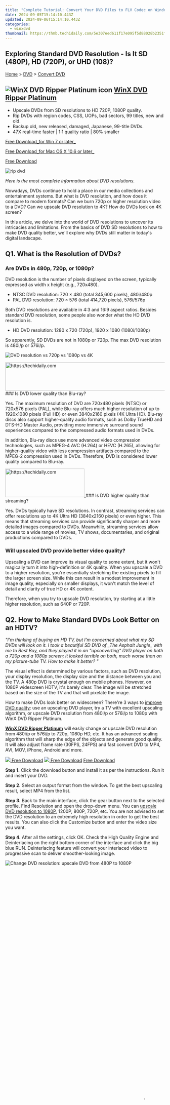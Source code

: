 ```yaml
---
title: "Complete Tutorial: Convert Your DVD Files to FLV Codec on Windows/Mac Systems"
date: 2024-09-05T15:14:10.443Z
updated: 2024-09-06T15:14:10.443Z
categories:
  - winxdvd
thumbnail: https://thmb.techidaily.com/5e307eed611f17e095f5d88028b2351fba3d967d59553e6950da1a4414daed51.jpg
---
```


## Exploring Standard DVD Resolution - Is It SD (480P), HD (720P), or UHD (108)?

[Home](https://tools.techidaily.com/winxdvd/products/) \> [DVD](https://tools.techidaily.com/winxdvd/products/) \> [Convert DVD](https://tools.techidaily.com/winxdvd/products/)

## ![WinX DVD Ripper Platinum icon](https://www.winxdvd.com/resource/../seoimg/icon2.png) [WinX DVD Ripper Platinum](https://tools.techidaily.com/winxdvd/products/) 

* Upscale DVDs from SD resolutions to HD 720P, 1080P quality.
* Rip DVDs with region codes, CSS, UOPs, bad sectors, 99 titles, new and old.
* Backup old, new released, damaged, Japanese, 99-title DVDs.
* 47X real-time faster | 1:1 quality ratio | 80% smaller

[Free Download_for Win 7 or later_](https://tools.techidaily.com/winxdvd/products/) 

[Free Download_for Mac OS X 10.6 or later_](https://tools.techidaily.com/winxdvd/products/) 

[Free Download](https://tools.techidaily.com/winxdvd/products/) 

![rip dvd](https://www.winxdvd.com/resource/../seo-img/general-img/seobanner-dvd.png) 



_Here is the most complete information about DVD resolutions._

Nowadays, DVDs continue to hold a place in our media collections and entertainment systems. But what is DVD resolution, and how does it compare to modern formats? Can we burn 720p or higher resolution video to a DVD? Can we upscale DVD resolution to 4K? How do DVDs look on 4K screen? 

In this article, we delve into the world of DVD resolutions to uncover its intricacies and limitations. From the basics of DVD SD resolutions to how to make DVD quality better, we'll explore why DVDs still matter in today's digital landscape.

## Q1\. What is the Resolution of DVDs? 

### Are DVDs in 480p, 720p, or 1080p?

DVD resolution is the number of pixels displayed on the screen, typically expressed as width x height (e.g., 720x480). 

* NTSC DVD resolution: 720 × 480 (total 345,600 pixels), 480i/480p
* PAL DVD resolution: 720 × 576 (total 414,720 pixels), 576i/576p

Both DVD resolutions are available in 4:3 and 16:9 aspect ratios. Besides standard DVD resolution, some people also wonder what the HD DVD resolution is. 

* HD DVD resolution: 1280 x 720 (720p), 1920 x 1080 (1080i/1080p)

 So apparently, SD DVDs are not in 1080p or 720p. The max DVD resolution is 480i/p or 576i/p. 

![DVD resolution vs 720p vs 1080p vs 4K](https://www.winxdvd.com/resource/../seo-img/dvd-ripper/dvd-resolution.jpg) 

<!-- affiliate ads begin -->
<a href="https://aidotcom.pxf.io/c/5597632/2134501/19576" target="_top" id="2134501">
  <img src="//a.impactradius-go.com/display-ad/19576-2134501" border="0" alt="https://techidaily.com" width="640" height="90"/>
</a>
<img height="0" width="0" src="https://aidotcom.pxf.io/i/5597632/2134501/19576" style="position:absolute;visibility:hidden;" border="0" />
<!-- affiliate ads end -->
### Is DVD lower quality than Blu-ray?

Yes. The maximum resolution of DVD are 720x480 pixels (NTSC) or 720x576 pixels (PAL), while Blu-ray offers much higher resolution of up to 1920x1080 pixels (Full HD) or even 3840x2160 pixels (4K Ultra HD). Blu-ray discs also support higher-quality audio formats, such as Dolby TrueHD and DTS-HD Master Audio, providing more immersive surround sound experiences compared to the compressed audio formats used in DVDs. 

In addition, Blu-ray discs use more advanced video compression technologies, such as MPEG-4 AVC (H.264) or HEVC (H.265), allowing for higher-quality video with less compression artifacts compared to the MPEG-2 compression used in DVDs. Therefore, DVD is considered lower quality compared to Blu-ray. 

<!-- affiliate ads begin -->
<a href="https://aligracehair.sjv.io/c/5597632/2115944/19272" target="_top" id="2115944">
  <img src="//a.impactradius-go.com/display-ad/19272-2115944" border="0" alt="https://techidaily.com" width="250" height="90"/>
</a>
<img height="0" width="0" src="https://aligracehair.sjv.io/i/5597632/2115944/19272" style="position:absolute;visibility:hidden;" border="0" />
<!-- affiliate ads end -->
### Is DVD higher quality than streaming?

Yes. DVDs typically have SD resolutions. In contrast, streaming services can offer resolutions up to 4K Ultra HD (3840x2160 pixels) or even higher. This means that streaming services can provide significantly sharper and more detailed images compared to DVDs. Meanwhile, streaming services allow access to a wide range of movies, TV shows, documentaries, and original productions compared to DVDs. 

### Will upscaled DVD provide better video quality? 

Upscaling a DVD can improve its visual quality to some extent, but it won't magically turn it into high-definition or 4K quality. When you upscale a DVD to a higher resolution, you're essentially stretching the existing pixels to fill the larger screen size. While this can result in a modest improvement in image quality, especially on smaller displays, it won't match the level of detail and clarity of true HD or 4K content.

Therefore, when you try to upscale DVD resolution, try starting at a little higher resolution, such as 640P or 720P. 

##  Q2\. How to Make Standard DVDs Look Better on an HDTV? 

_"I'm thinking of buying an HD TV, but I'm concerned about what my SD DVDs will look on it. I took a beautiful SD DVD of \_The Asphalt Jungle\_ with me to Best Buy, and they played it in an "upconverting" DVD player on both a 720p and a 1080p screen; it looked terrible on both, much worse than on my picture-tube TV. How to make it better? "_

The visual effect is determined by various factors, such as DVD resolution, your display resolution, the display size and the distance between you and the TV. A 480p DVD is crystal enough on mobile phones. However, on 1080P widescreen HDTV, it's barely clear. The image will be stretched based on the size of the TV and that will pixelate the image.

How to make DVDs look better on widescreen? There're 3 ways to [improve DVD quality](https://tools.techidaily.com/winxdvd/products/): use an upscaling DVD player, try a TV with excellent upscaling algorithm, or upscale DVD resolution from 480i/p or 576i/p to 1080p with WinX DVD Ripper Platinum.

[**WinX DVD Ripper Platinum**](https://tools.techidaily.com/winxdvd/products/) will easily change or upscale DVD resolution from 480i/p or 576i/p to 720p, 1080p HD, etc. It has an advanced scaling algorithm that will sharp the edge of the objects and generate good quality. It will also adjust frame rate (30FPS, 24FPS) and fast convert DVD to MP4, AVI, MOV, iPhone, Android and more. 

[![](https://www.winxdvd.com/resource/../seoimg/win.png) Free Download](https://tools.techidaily.com/winxdvd/products/) [![](https://www.winxdvd.com/resource/../seoimg/mac.png) Free Download](https://tools.techidaily.com/winxdvd/products/) [Free Download](https://tools.techidaily.com/winxdvd/products/) 

**Step 1.** Click the download button and install it as per the instructions. Run it and insert your DVD.

**Step 2.** Select an output format from the window. To get the best upscaling result, select MP4 from the list. 

**Step 3.** Back to the main interface, click the gear button next to the selected profile. Find Resolution and open the drop-down menu. You can [upscale DVD resolution to 1080P](https://tools.techidaily.com/winxdvd/products/), 1200P, 800P, 720P, etc. You are not advised to set the DVD resolution to an extremely high resolution in order to get the best results. You can also click the Customize button and enter the video size you want.

**Step 4.** After all the settings, click OK. Check the High Quality Engine and Deinterlacing on the right bottom corner of the interface and click the big blue RUN. Deinterlacing feature will convert your interlaced video to progressive scan to deliver smoother-looking image.

![Change DVD resolution: upscale DVD from 480P to 1080P](https://www.winxdvd.com/resource/../seo-img/dvd-ripper/parameter-resolution-700.jpg) 

<!-- affiliate ads begin -->
<span id="1424529">
					<video width="864" height="1536" style="cursor:pointer"
           poster="//a.impactradius-go.com/display-clicktoplayimage/1424529.png"
           onclick="if(!this.playClicked){this.play();this.setAttribute('controls',true);this.playClicked=true;}">
	   <source src="//a.impactradius-go.com/display-ad/16446-1424529">
	   <img src="//a.impactradius-go.com/display-clicktoplayimage/1424529.png" style="border: none; height: 100%; width: 100%; object-fit: contain">
	</video>
	<div style="width:540px;text-align:center"><a href="javascript:window.open(decodeURIComponent('https%3A%2F%2Flaganoo.pxf.io%2Fc%2F5597632%2F1424529%2F16446'), '_blank');void(0);">Click here</a></div>
</span>
<img height="0" width="0" src="https://imp.pxf.io/i/5597632/1424529/16446" style="position:absolute;visibility:hidden;" border="0" />
<!-- affiliate ads end -->
<!-- affiliate ads begin -->
<a href="https://aidotcom.pxf.io/c/5597632/2129041/19576" target="_top" id="2129041">
  <img src="//a.impactradius-go.com/display-ad/19576-2129041" border="0" alt="https://techidaily.com" width="300" height="90"/>
</a>
<img height="0" width="0" src="https://aidotcom.pxf.io/i/5597632/2129041/19576" style="position:absolute;visibility:hidden;" border="0" />
<!-- affiliate ads end -->
## Q3\. Is It Possible to Burn a DVD with 720p/1080p HD Video? 

 You put into a 720p video and then output a complete DVD disc, which plays normally. And you think you are holding a 1280x720 resolution DVD. Well, actually you omit an important link. 

The truth is that DVD authoring software always automatically converts video to standard DVD resolution for burning. So to some extent, we can give you a positive answer: yes, it is possible to burn a DVD with 720p HD video or video in higher resolution, because all 720p/1080p/4K videos will be downscaled to 480p/576p. But seriously, there is no way to make a DVD with HD resolution videos. The highest DVD resolution is 720x480 or 720x576.

<!-- affiliate ads begin -->
<a href="https://ephamedtechinc.pxf.io/c/5597632/2120867/26400?prodsku=mars" target="_top" id="2120867">
  <img src="//a.impactradius-go.com/display-ad/26400-2120867" border="0" alt="https://techidaily.com" width="728" height="90"/>
</a>
<img height="0" width="0" src="https://ephamedtechinc.pxf.io/i/5597632/2120867/26400?prodsku=mars" style="position:absolute;visibility:hidden;" border="0" />
<!-- affiliate ads end -->
### How to Burn DVD with 720p Videos?

Here we will give you an example of how to burn a DVD with video in 720p resolution. First you need to download DVD Author software. You can use [**WinX DVD Author**](https://tools.techidaily.com/winxdvd/products/), a 100% clean freeware, to burn video to DVD. It makes home video DVD in Windows (10) from video files, camcorder, webcam, YouTube and personalize it with DVD chapter menu & subtitle. 

[![](https://www.winxdvd.com/resource/../seo-img/general-img/download.png) Free download WinX DVD Author](https://tools.techidaily.com/winxdvd/products/)

<!-- affiliate ads begin -->
<span id="1155462">
					<video width="1024" height="576" style="cursor:pointer"
           poster="//a.impactradius-go.com/display-clicktoplayimage/1155462.png"
           onclick="if(!this.playClicked){this.play();this.setAttribute('controls',true);this.playClicked=true;}">
	   <source src="//a.impactradius-go.com/display-ad/14559-1155462">
	   <img src="//a.impactradius-go.com/display-clicktoplayimage/1155462.png" style="border: none; height: 100%; width: 100%; object-fit: contain">
	</video>
	<div style="width:640px;text-align:center"><a href="javascript:window.open(decodeURIComponent('https%3A%2F%2Fpropmoneyinc.pxf.io%2Fc%2F5597632%2F1155462%2F14559'), '_blank');void(0);">Click here</a></div>
</span>
<img height="0" width="0" src="https://imp.pxf.io/i/5597632/1155462/14559" style="position:absolute;visibility:hidden;" border="0" />
<!-- affiliate ads end -->
**Step 1.** Download WinX DVD Author by clicking the "Free Download" button above, get it installed on your hard drive correctly and open it up.

**Step 2.** Insert a blank DVD disc and go into the "Video DVD Author" part.

**Step 3.** Click "+" to add target 720p video. Choose aspect ratio: 4:3 for standard TV and 16:9 for widescreen TV. 

**Step 4.** Press next button and then create DVD menu.

**Step 5.** Set an output folder, choose output format (NTSC or PAL), and then hit the "Start" to write your high definition video to DVD. WinX DVD Author will convert your HD video to SD DVD resolution.

![Burn HD video to DVD](https://www.winxdvd.com/resource/../seo-img/dvd-ripper/add-video-700.jpg) 

<!-- affiliate ads begin -->
<a href="https://unicoeye.pxf.io/c/5597632/2134233/18498" target="_top" id="2134233">
  <img src="//a.impactradius-go.com/display-ad/18498-2134233" border="0" alt="https://techidaily.com" width="728" height="90"/>
</a>
<img height="0" width="0" src="https://unicoeye.pxf.io/i/5597632/2134233/18498" style="position:absolute;visibility:hidden;" border="0" />
<!-- affiliate ads end -->
<!-- affiliate ads begin -->
<a href="https://ephamedtechinc.pxf.io/c/5597632/2136618/26400" target="_top" id="2136618">
  <img src="//a.impactradius-go.com/display-ad/26400-2136618" border="0" alt="https://techidaily.com" width="728" height="90"/>
</a>
<img height="0" width="0" src="https://ephamedtechinc.pxf.io/i/5597632/2136618/26400" style="position:absolute;visibility:hidden;" border="0" />
<!-- affiliate ads end -->
## Q4\. DVD Resolution and 4K | How Do DVDs and Blu-rays Look on the 4K Screen?

Can DVD be upscaled to 4K? Yes. Some Blu-ray Disc players are equipped with 4K upscaling feature. If the player can't do the upscaling, the 4K UHD TV will upscale the 1080p signal from the Blu-ray Disc player to 4K. 4K TV upscales the image, spreading 1 pixel to 16/4x4 pixels.

 Do DVDs look bad on 4K TV? There will be no difference on visual effect only if you are watching at a certain distance. If you're up close, you will see there is more black space between the pixels and the image seems to be a little bit fuzzy than before. 

#### Continue Reading...

* [DVD vs Blu-ray vs Digital File: What Are the Differences?](https://tools.techidaily.com/winxdvd/products/) ![](https://www.winxdvd.com/resource/../seoimg/icon1.png)
* [How to Free Rip DVD with Same Quality](https://tools.techidaily.com/winxdvd/products/) ![](https://www.winxdvd.com/resource/../seoimg/icon1.png)
<!-- affiliate ads begin -->
<a href="https://ephamedtechinc.pxf.io/c/5597632/2136623/26400" target="_top" id="2136623">
  <img src="//a.impactradius-go.com/display-ad/26400-2136623" border="0" alt="https://techidaily.com" width="728" height="90"/>
</a>
<img height="0" width="0" src="https://ephamedtechinc.pxf.io/i/5597632/2136623/26400" style="position:absolute;visibility:hidden;" border="0" />
<!-- affiliate ads end -->
* [Best Settings to Rip DVDs Fast with Good Quality & Small Size](https://tools.techidaily.com/winxdvd/products/) ![](https://www.winxdvd.com/resource/../seoimg/icon1.png)
<!-- affiliate ads begin -->
<span id="1993645">
					<video width="576" height="240" style="cursor:pointer"
           poster="//a.impactradius-go.com/display-clicktoplayimage/1993645.png"
           onclick="if(!this.playClicked){this.play();this.setAttribute('controls',true);this.playClicked=true;}">
	   <source src="//a.impactradius-go.com/display-ad/22993-1993645">
	   <img src="//a.impactradius-go.com/display-clicktoplayimage/1993645.png" style="border: none; height: 100%; width: 100%; object-fit: contain">
	</video>
	<div style="width:360px;text-align:center"><a href="javascript:window.open(decodeURIComponent('https%3A%2F%2Fhomestyler.sjv.io%2Fc%2F5597632%2F1993645%2F22993'), '_blank');void(0);">Click here</a></div>
</span>
<img height="0" width="0" src="https://imp.pxf.io/i/5597632/1993645/22993" style="position:absolute;visibility:hidden;" border="0" />
<!-- affiliate ads end -->
* [Streaming vs DVD? DVD is Better to Use in What Cases](https://tools.techidaily.com/winxdvd/products/) ![](https://www.winxdvd.com/resource/../seoimg/icon1.png)

<ins class="adsbygoogle"
     style="display:block"
     data-ad-format="autorelaxed"
     data-ad-client="ca-pub-7571918770474297"
     data-ad-slot="1223367746"></ins>



<ins class="adsbygoogle"
     style="display:block"
     data-ad-client="ca-pub-7571918770474297"
     data-ad-slot="8358498916"
     data-ad-format="auto"
     data-full-width-responsive="true"></ins>

<span class="atpl-alsoreadstyle">Also read:</span>
<div><ul>
<li><a href="https://eaxpv-info.techidaily.com/new-2024-approved-fostering-relationships-not-just-viewers-a-guide-to-subscriptions/"><u>[New] 2024 Approved  Fostering Relationships, Not Just Viewers  A Guide to Subscriptions</u></a></li>
<li><a href="https://on-screen-recording.techidaily.com/new-2024-approved-unlocking-the-potential-of-minecraft-recording-with-macos/"><u>[New] 2024 Approved  Unlocking the Potential of Minecraft Recording with MacOS</u></a></li>
<li><a href="https://some-techniques.techidaily.com/new-first-film-crews-guide-to-gopro-add-ons/"><u>[New] First Film Crew's Guide to GoPro Add-Ons</u></a></li>
<li><a href="https://video-screen-grab.techidaily.com/new-in-2024-tunefab-vs-competitors-screen-recorder-showdown/"><u>[New] In 2024, Tunefab vs Competitors  Screen Recorder Showdown</u></a></li>
<li><a href="https://youtube-tips.techidaily.com/trategic-steps-making-your-private-yt-videos-public-via-google-for-2024/"><u>[New] Strategic Steps  Making Your Private YT Videos Public via Google for 2024</u></a></li>
<li><a href="https://facebook-video-recording.techidaily.com/updated-2024-approved-unlocking-the-vault-of-online-videos-via-facebook/"><u>[Updated] 2024 Approved  Unlocking the Vault of Online Videos via Facebook</u></a></li>
<li><a href="https://some-techniques.techidaily.com/updated-iconic-80s-aesthetic-techniques-for-cutting-videos/"><u>[Updated] Iconic 80S Aesthetic Techniques for Cutting Videos</u></a></li>
<li><a href="https://instagram-videos.techidaily.com/updated-in-2024-leading-the-pack-10-crucial-apps-for-insta-video-marketers/"><u>[Updated] In 2024, Leading the Pack  10 Crucial Apps for Insta Video Marketers</u></a></li>
<li><a href="https://instagram-videos.techidaily.com/updated-in-2024-navigating-instagrams-updated-feed-dynamics/"><u>[Updated] In 2024, Navigating Instagram’s Updated Feed Dynamics</u></a></li>
<li><a href="https://facebook-video-share.techidaily.com/updated-the-power-of-tags-boost-traffic-with-top-genres-and-keywords/"><u>[Updated] The Power of Tags  Boost Traffic with Top Genres & Keywords</u></a></li>
<li><a href="https://fox-blue.techidaily.com/2024-approved-djis-legacy-two-newest-drones-complimentary-luts-await/"><u>2024 Approved  DJI's Legacy - Two Newest Drones Complimentary LUTS Await</u></a></li>
<li><a href="https://some-approaches.techidaily.com/a-beginners-guide-to-file-transfer-using-curl-on-linux-terminal/"><u>A Beginner's Guide to File Transfer Using cURL on Linux Terminal</u></a></li>
<li><a href="https://fox-helps.techidaily.com/boosting-photo-editing-skills-essential-pixlr-techniques-for-2024/"><u>Boosting Photo Editing Skills  Essential Pixlr Techniques for 2024</u></a></li>
<li><a href="https://fox-info.techidaily.com/celebrating-soundtracks-the-ultimate-anime-list/"><u>Celebrating Soundtracks  The Ultimate Anime List</u></a></li>
<li><a href="https://some-approaches.techidaily.com/clear-clutter-free-of-charge-boost-your-system-with-a-cleanup-of-removed-game-installations/"><u>Clear Clutter Free of Charge: Boost Your System with a Cleanup of Removed Game Installations</u></a></li>
<li><a href="https://some-approaches.techidaily.com/comparing-file-systems-how-to-assess-differences-between-windows-11-and-windows-10-libraries/"><u>Comparing File Systems: How to Assess Differences Between Windows 11 and Windows 10 Libraries</u></a></li>
<li><a href="https://some-approaches.techidaily.com/comprehensive-guide-creating-a-secure-backup-of-your-linux-machine-using-rsync/"><u>Comprehensive Guide: Creating a Secure Backup of Your Linux Machine Using Rsync</u></a></li>
<li><a href="https://some-approaches.techidaily.com/discover-the-updates-and-enhancements-in-ubuntu-2404-lts-meet-noble-numbat/"><u>Discover the Updates and Enhancements in Ubuntu 24.04 LTS - Meet Noble Numbat!</u></a></li>
<li><a href="https://tech-haven.techidaily.com/effective-ways-to-diagnose-and-fix-a-malfunctioning-computer-using-chatgpt/"><u>Effective Ways to Diagnose and Fix a Malfunctioning Computer Using ChatGPT</u></a></li>
<li><a href="https://some-approaches.techidaily.com/embrace-the-future-with-cosmic-the-revolutionary-linux-interface-awaiting-you/"><u>Embrace the Future with COSMIC – The Revolutionary Linux Interface Awaiting You</u></a></li>
<li><a href="https://some-approaches.techidaily.com/embracing-the-charm-of-community-based-data-safeguarding/"><u>Embracing the Charm of Community-Based Data Safeguarding</u></a></li>
<li><a href="https://graphic-issues.techidaily.com/enhanced-windows-10-performance-via-fixed-r9-drivers/"><u>Enhanced Windows 10 Performance via Fixed R9 Drivers</u></a></li>
<li><a href="https://solve-hot.techidaily.com/future-proofing-insurance-with-data-a-key-component-for-change/"><u>Future-Proofing Insurance with Data: A Key Component for Change</u></a></li>
<li><a href="https://some-approaches.techidaily.com/gamechanger-how-wine-ban-90-revolutionizes-linux-with-better-windows-support-for-apps-and-games/"><u>GameChanger: How Wine ˈbaɪn 9.0 Revolutionizes Linux with Better Windows Support for Apps & Games</u></a></li>
<li><a href="https://techidaily.com/how-to-downgrade-apple-iphone-xr-without-losing-any-content-drfone-by-drfone-ios-system-repair-ios-system-repair/"><u>How to Downgrade Apple iPhone XR without Losing Any Content? | Dr.fone</u></a></li>
<li><a href="https://some-approaches.techidaily.com/how-to-enable-missing-minimizemaximize-icons-for-a-windows-like-experience-in-fedora-os/"><u>How to Enable Missing Minimize/Maximize Icons for a Windows-Like Experience in Fedora OS</u></a></li>
<li><a href="https://android-frp.techidaily.com/in-2024-easy-guide-how-to-bypass-samsung-galaxy-z-fold-5-frp-android-10111213-by-drfone-android/"><u>In 2024, Easy Guide How To Bypass Samsung Galaxy Z Fold 5 FRP Android 10/11/12/13</u></a></li>
<li><a href="https://extra-skills.techidaily.com/in-2024-sdr-vs-hdr-the-superiority-of-high-dynamic-range-in-video-production/"><u>In 2024, SDR Vs. HDR  The Superiority of High Dynamic Range in Video Production</u></a></li>
<li><a href="https://some-approaches.techidaily.com/integrating-your-android-devices-cameras-with-windows-11-systems/"><u>Integrating Your Android Device's Cameras with Windows 11 Systems</u></a></li>
<li><a href="https://some-approaches.techidaily.com/kubuntu-focus-ir16-generation-ii-assessment-the-ultimate-no-fuss-linux-notebook/"><u>Kubuntu Focus IR16 Generation II Assessment: The Ultimate No-Fuss Linux Notebook</u></a></li>
<li><a href="https://some-approaches.techidaily.com/master-the-art-of-stress-free-computing-with-essential-linux-tips/"><u>Master the Art of Stress-Free Computing with Essential Linux Tips</u></a></li>
<li><a href="https://some-approaches.techidaily.com/mastering-bios-setup-essential-adjustments-for-optimal-system-performance/"><u>Mastering BIOS Setup: Essential Adjustments for Optimal System Performance</u></a></li>
<li><a href="https://some-approaches.techidaily.com/mastering-the-mkfs-utility-a-beginners-guide-to-file-system-creation-in-linux/"><u>Mastering the Mkfs Utility: A Beginner's Guide to File System Creation in Linux</u></a></li>
<li><a href="https://some-approaches.techidaily.com/mastering-windows-11-a-comprehensive-walkthrough-for-accessing-and-installing-microsoft-store-apps/"><u>Mastering Windows 11: A Comprehensive Walkthrough for Accessing & Installing Microsoft Store Apps</u></a></li>
<li><a href="https://some-approaches.techidaily.com/ready-or-not-evaluating-if-windows-11-24h2-fits-your-pcs-criteria/"><u>Ready or Not: Evaluating if Windows 11 24H2 Fits Your PC's Criteria</u></a></li>
<li><a href="https://review-topics.techidaily.com/recover-your-contacts-after-nokia-c210-has-been-deleted-by-fonelab-android-recover-contacts/"><u>Recover your contacts after Nokia C210 has been deleted.</u></a></li>
<li><a href="https://some-approaches.techidaily.com/resolving-the-sudo-command-not-found-error-in-linux-with-this-quick-trick/"><u>Resolving the 'Sudo Command Not Found' Error in Linux with This Quick Trick</u></a></li>
<li><a href="https://win-solutions.techidaily.com/step-by-step-approach-to-resolve-borderlands-3-stuttering-issues-seamlessly/"><u>Step-by-Step Approach to Resolve Borderlands 3 Stuttering Issues Seamlessly</u></a></li>
<li><a href="https://some-approaches.techidaily.com/step-by-step-guide-forcing-closure-of-hanging-programs-in-windows-11/"><u>Step-by-Step Guide: Forcing Closure of Hanging Programs in Windows 11</u></a></li>
<li><a href="https://some-approaches.techidaily.com/step-by-step-guide-resizing-icons-in-windows-10/"><u>Step-by-Step Guide: Resizing Icons in Windows 10</u></a></li>
<li><a href="https://some-approaches.techidaily.com/step-by-step-guide-transferring-your-apple-notes-from-iphonemac/"><u>Step-by-Step Guide: Transferring Your Apple Notes From iPhone/Mac</u></a></li>
<li><a href="https://some-approaches.techidaily.com/step-by-step-instructions-for-disconnecting-printers-in-windows-operating-system-versions-11-and-10/"><u>Step-by-Step Instructions for Disconnecting Printers in Windows Operating System (Versions 11 & 10)</u></a></li>
<li><a href="https://some-approaches.techidaily.com/steps-to-assess-the-health-of-your-macbook-proair-battery/"><u>Steps to Assess the Health of Your MacBook Pro/Air Battery</u></a></li>
<li><a href="https://windows11.techidaily.com/techniques-to-deal-with-missing-values-on-pcs-running-winos/"><u>Techniques to Deal with Missing Values on PCs Running WinOS</u></a></li>
<li><a href="https://instagram-video-files.techidaily.com/the-essential-guide-to-sharing-art-on-public-platforms-responsibly/"><u>The Essential Guide to Sharing Art on Public Platforms Responsibly</u></a></li>
<li><a href="https://screen-video-capture.techidaily.com/the-ultimate-game-capture-kit-tools-and-methodologies-for-2024/"><u>The Ultimate Game Capture Kit  Tools and Methodologies for 2024</u></a></li>
<li><a href="https://some-approaches.techidaily.com/transforming-linux-into-windows-10-the-ultimate-tutorial-for-seamless-user-experience-transition/"><u>Transforming Linux Into Windows 10: The Ultimate Tutorial for Seamless User Experience Transition</u></a></li>
<li><a href="https://some-approaches.techidaily.com/trip-down-memory-lane-with-obsolete-gems-a-look-at-msn-gamespy-and-winamp/"><u>Trip Down Memory Lane with Obsolete Gems: A Look at MSN, GameSpy, and Winamp</u></a></li>
<li><a href="https://win-answers.techidaily.com/troubleshooting-connection-problems-in-new-world-game-best-tips-and-tricks/"><u>Troubleshooting Connection Problems in 'New World' Game - Best Tips & Tricks</u></a></li>
<li><a href="https://some-approaches.techidaily.com/troubleshooting-guide-resolving-connectivity-issues-with-a-wireless-mouse-in-windows-11/"><u>Troubleshooting Guide: Resolving Connectivity Issues with a Wireless Mouse in Windows 11</u></a></li>
<li><a href="https://some-approaches.techidaily.com/troubleshooting-guide-why-your-windows-desktoplaptop-keeps-powering-off-top-8-causes/"><u>Troubleshooting Guide: Why Your Windows Desktop/Laptop Keeps Powering Off – Top 8 Causes</u></a></li>
<li><a href="https://sound-issues.techidaily.com/troubleshooting-steps-for-non-functional-microphone-on-the-turtle-beach-elite-atlas/"><u>Troubleshooting Steps for Non-Functional Microphone on the Turtle Beach Elite Atlas</u></a></li>
<li><a href="https://some-approaches.techidaily.com/ultimate-guide-the-most-optimized-linux-oses-for-gamers/"><u>Ultimate Guide: The Most Optimized Linux OSes for Gamers</u></a></li>
<li><a href="https://some-approaches.techidaily.com/unveiling-the-latest-surface-laptop-6-by-microsoft-arrives-without-a-retail-presence/"><u>Unveiling the Latest: Surface Laptop 6 by Microsoft Arrives Without a Retail Presence</u></a></li>
<li><a href="https://some-approaches.techidaily.com/unveiling-the-ultimate-companion-to-your-macbook-an-in-depth-review-of-the-versatile-bookarc-flex-by-twelve-south/"><u>Unveiling the Ultimate Companion to Your MacBook - An In-Depth Review of the Versatile BookArc Flex by Twelve South</u></a></li>
<li><a href="https://some-approaches.techidaily.com/upcoming-change-windows-11-boosts-protection-with-mandatory-full-disk-encryption/"><u>Upcoming Change: Windows 11 Boosts Protection with Mandatory Full Disk Encryption</u></a></li>
<li><a href="https://some-approaches.techidaily.com/upgraded-update-system-in-windows-1er-experience-seamless-and-speedy-upgrades/"><u>Upgraded Update System in Windows 1Er Experience Seamless and Speedy Upgrades</u></a></li>
<li><a href="https://some-approaches.techidaily.com/why-i-came-full-circle-my-one-year-break-up-with-linux-that-led-me-back/"><u>Why I Came Full Circle: My One-Year Break Up with Linux That Led Me Back</u></a></li>
<li><a href="https://some-approaches.techidaily.com/why-i-re-embraced-thunderbird-as-the-best-linux-email-solution/"><u>Why I Re-Embraced Thunderbird as the Best Linux Email Solution</u></a></li>
<li><a href="https://some-approaches.techidaily.com/why-thunderbolt-technology-matters-for-your-next-laptop-purchase-a-comprehensive-guide/"><u>Why Thunderbolt Technology Matters for Your Next Laptop Purchase – A Comprehensive Guide</u></a></li>
</ul></div>
